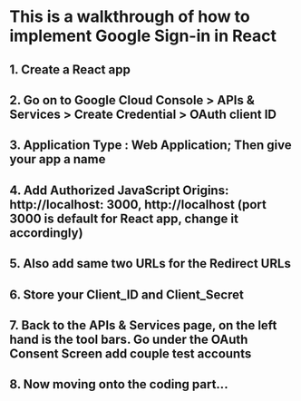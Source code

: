 # This is a walkthrough of how to implement Google Sign-in in React

## 1. Create a React app
## 2. Go on to Google Cloud Console > APIs & Services > Create Credential > OAuth client ID
## 3. Application Type : Web Application; Then give your app a name
## 4. Add Authorized JavaScript Origins: http://localhost: 3000, http://localhost (port 3000 is default for React app, change it accordingly)
## 5. Also add same two URLs for the Redirect URLs
## 6. Store your Client_ID and Client_Secret 
## 7. Back to the APIs & Services page, on the left hand is the tool bars. Go under the OAuth Consent Screen add couple test accounts
## 8. Now moving onto the coding part...
